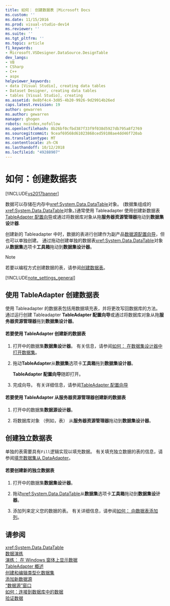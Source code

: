 ```yaml
---
title: 如何： 创建数据表 |Microsoft Docs
ms.custom: ''
ms.date: 11/15/2016
ms.prod: visual-studio-dev14
ms.reviewer: ''
ms.suite: ''
ms.tgt_pltfrm: ''
ms.topic: article
f1_keywords:
- Microsoft.VSDesigner.DataSource.DesignTable
dev_langs:
- VB
- CSharp
- C++
- aspx
helpviewer_keywords:
- data [Visual Studio], creating data tables
- Dataset Designer, creating data tables
- tables [Visual Studio], creating
ms.assetid: 0e8bf4c4-3d05-4b20-9926-9d29914b26ed
caps.latest.revision: 19
author: gewarren
ms.author: gewarren
manager: ghogen
robots: noindex,nofollow
ms.openlocfilehash: 8b26bf0cfbd387f33f9f038d5927db795a8f2769
ms.sourcegitcommit: 9ceaf69568d61023868ced59108ae4dd46f720ab
ms.translationtype: MT
ms.contentlocale: zh-CN
ms.lasthandoff: 10/12/2018
ms.locfileid: "49288907"
---
```

# <a name="how-to-create-data-tables"></a>如何：创建数据表
[!INCLUDE[vs2017banner](../includes/vs2017banner.md)]

数据可以存储在内存中<xref:System.Data.DataTable>对象。 (数据集组成的<xref:System.Data.DataTable>对象。)通常使用 Tableadapter 使用创建新数据表[TableAdapter 配置向导](http://msdn.microsoft.com/library/3a373dd9-7b34-4d3c-a48b-69414512bac8)或通过将数据库对象从拖**服务器资源管理器**拖动到**数据集设计器**.  
  
 创建新的 Tableadapter 中时，数据的表进行创建作为副产品[数据源配置向导](http://msdn.microsoft.com/library/c4df7de5-5da0-4064-940c-761dd6d9e28f)，但也可以单独创建。 通过拖动创建单独的数据表<xref:System.Data.DataTable>对象从**数据集**选项卡**工具箱**拖动到**数据集设计器**。  
  
> [!NOTE]
>  若要以编程方式创建数据的表，请参阅[创建数据表](http://msdn.microsoft.com/library/eecf9d78-60e3-4fdc-8de0-e56c13a89414)。  
  
 [!INCLUDE[note_settings_general](../includes/note-settings-general-md.md)]  
  
## <a name="creating-a-datatable-with-tableadapter"></a>使用 TableAdapter 创建数据表  
 使用 Tableadapter 的数据表包括用数据填充表，并将更改写回数据库的方法。 通过运行创建 Tableadapter **TableAdapter 配置向导**或通过将数据库对象从拖**服务器资源管理器**拖到**数据集设计器**。  
  
#### <a name="to-create-a-new-data-table-with-tableadapter"></a>若要使用 TableAdapter 创建新的数据表  
  
1.  打开中的数据集**数据集设计器**。 有关信息，请参阅[如何： 在数据集设计器中打开数据集](http://msdn.microsoft.com/library/36fc266f-365b-42cb-aebb-c993dc2c47c3)。  
  
2.  拖动**TableAdapter**从**数据集**选项卡**工具箱**拖到**数据集设计器**。  
  
     **TableAdapter 配置向导**随即打开。  
  
3.  完成向导。 有关详细信息，请参阅[TableAdapter 配置向导](http://msdn.microsoft.com/library/3a373dd9-7b34-4d3c-a48b-69414512bac8)  
  
#### <a name="to-create-a-new-data-table-with-a-tableadapter-from-server-explorer"></a>若要使用 TableAdapter 从服务器资源管理器创建新的数据表  
  
1.  打开中的数据集**数据源设计器**。  
  
2.  将数据库对象 （例如，表） 从**服务器资源管理器**拖动到**数据集设计器**。  
  
## <a name="creating-a-standalone-datatable"></a>创建独立数据表  
 单独的表需要具有`Fill`逻辑实现以填充数据。 有关填充独立数据的表的信息，请参阅[填充数据集从 DataAdapter](http://msdn.microsoft.com/library/3fa0ac7d-e266-4954-bfac-3fbe2f913153)。  
  
#### <a name="to-create-a-new-stand-alone-data-table"></a>若要创建新的独立数据表  
  
1.  打开中的数据集**数据集设计器**。  
  
2.  拖动<xref:System.Data.DataTable>从**数据集**选项卡**工具箱**拖动到**数据集设计器**。  
  
3.  添加列来定义您的数据的表。 有关详细信息，请参阅[如何： 向数据表添加列](http://msdn.microsoft.com/library/8ca21f77-b99a-47a7-a656-7cfd7a1bd9df)。  
  
## <a name="see-also"></a>请参阅  
 <xref:System.Data.DataTable>   
 [数据演练](http://msdn.microsoft.com/library/15a88fb8-3bee-4962-914d-7a1f8bd40ec4)   
 [演练： 在 Windows 窗体上显示数据](../data-tools/walkthrough-displaying-data-on-a-windows-form.md)   
 [TableAdapter 概述](../data-tools/tableadapter-overview.md)   
 [创建和编辑类型化数据集](../data-tools/creating-and-editing-typed-datasets.md)   
 [添加新数据源](../data-tools/add-new-data-sources.md)   
 [“数据源”窗口](http://msdn.microsoft.com/library/0d20f699-cc95-45b3-8ecb-c7edf1f67992)   
 [如何：连接到数据库中的数据](../data-tools/how-to-connect-to-data-in-a-database.md)   
 [验证数据](http://msdn.microsoft.com/library/b3a9ee4e-5d4d-4411-9c56-c811f2b4ee7e)